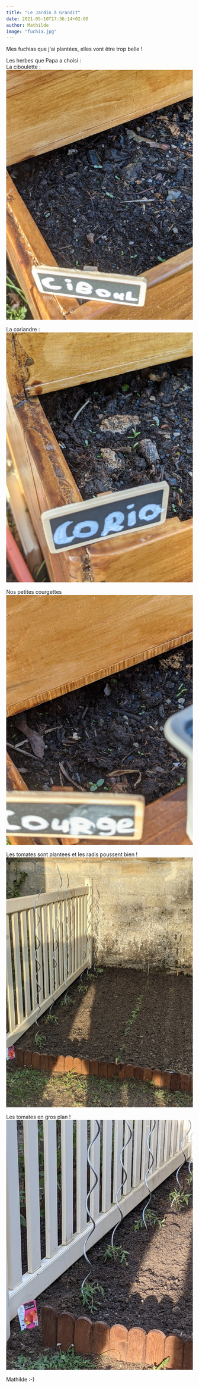 ```yaml
---
title: "Le Jardin à Grandit"
date: 2021-05-10T17:36:14+02:00
author: Mathilde
image: "fuchia.jpg"
---
```


Mes fuchias que j'ai plantées, elles vont être trop belle !

Les herbes que Papa a choisi :   
La ciboulette : 
![ciboulette](images/ciboulette.jpg)

La coriandre :
![coriandre](images/coriandre.jpg)

Nos petites courgettes
![courgettes](images/courgette.jpg)

Les tomates sont plantees et les radis poussent bien !
![tomate et radis](images/tomate-radis.jpg)

Les tomates en gros plan !
![tomates](images/tomate.jpg)


Mathilde :-)



